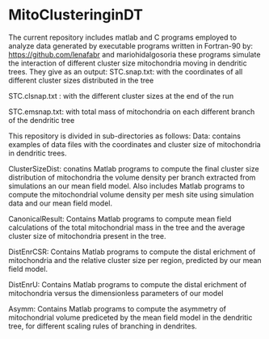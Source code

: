# MitoClusteringinDT
The current repository includes matlab and C programs employed to analyze data generated by executable programs
written in Fortran-90 by: https://github.com/lenafabr and mariohidalgosoria
these programs simulate the interaction of different cluster size mitochondria moving in dendritic trees.
They give as an output:
STC.snap.txt: with the coordinates of all different cluster sizes distributed in the tree

STC.clsnap.txt : with the different cluster sizes at the end of the run     

STC.emsnap.txt: with total mass of mitochondria on each different branch of the dendritic tree

This repository is divided in sub-directories as follows:
Data: contains examples of data files with the coordinates and cluster size of mitochondria in dendritic trees.

ClusterSizeDist: conatins Matlab programs to compute the final cluster size distribution of mitochondria
the volume density per branch extracted from simulations an our mean field model. Also includes Matlab
programs to compute the mitochondrial volume density per mesh site using simulation data and our mean field model.

CanonicalResult: Contains Matlab programs to compute mean field calculations of the total mitochondrial mass in the tree
and the average cluster size of mitochondria present in the tree.

DistEnrCSR: Contains Matlab programs to compute the distal erichment of mitochondria and the relative cluster size 
per region, predicted by our mean field model.

DistEnrU: Contains Matlab programs to compute the distal erichment of mitochondria versus the dimensionless parameters of our model

Asymm: Contains Matlab programs to compute the asymmetry of mitochondrial volume prediceted by the mean field model in the 
dendritic tree, for different scaling rules of branching in dendrites.

